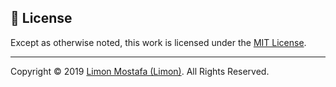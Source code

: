 
## 📝 License
Except as otherwise noted, this work is licensed under the [MIT License](LICENSE).

---

Copyright © 2019 [Limon Mostafa (Limon)](https://github.com/lidesign). All Rights Reserved.

